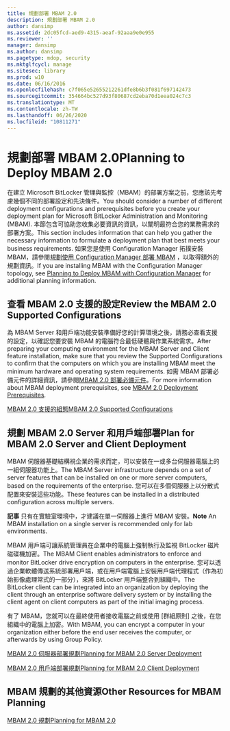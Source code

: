 ```yaml
---
title: 規劃部署 MBAM 2.0
description: 規劃部署 MBAM 2.0
author: dansimp
ms.assetid: 2dc05fcd-aed9-4315-aeaf-92aaa9e0e955
ms.reviewer: ''
manager: dansimp
ms.author: dansimp
ms.pagetype: mdop, security
ms.mktglfcycl: manage
ms.sitesec: library
ms.prod: w10
ms.date: 06/16/2016
ms.openlocfilehash: c7f065e52655212261dfe8b6b3f081f697142473
ms.sourcegitcommit: 354664bc527d93f80687cd2eba70d1eea024c7c3
ms.translationtype: MT
ms.contentlocale: zh-TW
ms.lasthandoff: 06/26/2020
ms.locfileid: "10811271"
---
```

# <span data-ttu-id="44ac3-103">規劃部署 MBAM 2.0</span><span class="sxs-lookup"><span data-stu-id="44ac3-103">Planning to Deploy MBAM 2.0</span></span>


<span data-ttu-id="44ac3-104">在建立 Microsoft BitLocker 管理與監控（MBAM）的部署方案之前，您應該先考慮幾個不同的部署設定和先決條件。</span><span class="sxs-lookup"><span data-stu-id="44ac3-104">You should consider a number of different deployment configurations and prerequisites before you create your deployment plan for Microsoft BitLocker Administration and Monitoring (MBAM).</span></span> <span data-ttu-id="44ac3-105">本節包含可協助您收集必要資訊的資訊，以闡明最符合您的業務需求的部署方案。</span><span class="sxs-lookup"><span data-stu-id="44ac3-105">This section includes information that can help you gather the necessary information to formulate a deployment plan that best meets your business requirements.</span></span> <span data-ttu-id="44ac3-106">如果您是使用 Configuration Manager 拓撲安裝 MBAM，請參閱[規劃使用 Configuration Manager 部署 MBAM](planning-to-deploy-mbam-with-configuration-manager-2.md) ，以取得額外的規劃資訊。</span><span class="sxs-lookup"><span data-stu-id="44ac3-106">If you are installing MBAM with the Configuration Manager topology, see [Planning to Deploy MBAM with Configuration Manager](planning-to-deploy-mbam-with-configuration-manager-2.md) for additional planning information.</span></span>

## <span data-ttu-id="44ac3-107">查看 MBAM 2.0 支援的設定</span><span class="sxs-lookup"><span data-stu-id="44ac3-107">Review the MBAM 2.0 Supported Configurations</span></span>


<span data-ttu-id="44ac3-108">為 MBAM Server 和用戶端功能安裝準備好您的計算環境之後，請務必查看支援的設定，以確認您要安裝 MBAM 的電腦符合最低硬體與作業系統需求。</span><span class="sxs-lookup"><span data-stu-id="44ac3-108">After preparing your computing environment for the MBAM Server and Client feature installation, make sure that you review the Supported Configurations to confirm that the computers on which you are installing MBAM meet the minimum hardware and operating system requirements.</span></span> <span data-ttu-id="44ac3-109">如需 MBAM 部署必備元件的詳細資訊，請參閱[MBAM 2.0 部署必備元件](mbam-20-deployment-prerequisites-mbam-2.md)。</span><span class="sxs-lookup"><span data-stu-id="44ac3-109">For more information about MBAM deployment prerequisites, see [MBAM 2.0 Deployment Prerequisites](mbam-20-deployment-prerequisites-mbam-2.md).</span></span>

[<span data-ttu-id="44ac3-110">MBAM 2.0 支援的組態</span><span class="sxs-lookup"><span data-stu-id="44ac3-110">MBAM 2.0 Supported Configurations</span></span>](mbam-20-supported-configurations-mbam-2.md)

## <span data-ttu-id="44ac3-111">規劃 MBAM 2.0 Server 和用戶端部署</span><span class="sxs-lookup"><span data-stu-id="44ac3-111">Plan for MBAM 2.0 Server and Client Deployment</span></span>


<span data-ttu-id="44ac3-112">MBAM 伺服器基礎結構視企業的需求而定，可以安裝在一或多台伺服器電腦上的一組伺服器功能上。</span><span class="sxs-lookup"><span data-stu-id="44ac3-112">The MBAM Server infrastructure depends on a set of server features that can be installed on one or more server computers, based on the requirements of the enterprise.</span></span> <span data-ttu-id="44ac3-113">您可以在多個伺服器上以分散式配置來安裝這些功能。</span><span class="sxs-lookup"><span data-stu-id="44ac3-113">These features can be installed in a distributed configuration across multiple servers.</span></span>

<span data-ttu-id="44ac3-114">**記事** 只有在實驗室環境中，才建議在單一伺服器上進行 MBAM 安裝。</span><span class="sxs-lookup"><span data-stu-id="44ac3-114">**Note** An MBAM installation on a single server is recommended only for lab environments.</span></span>

 

<span data-ttu-id="44ac3-115">MBAM 用戶端可讓系統管理員在企業中的電腦上強制執行及監視 BitLocker 磁片磁碟機加密。</span><span class="sxs-lookup"><span data-stu-id="44ac3-115">The MBAM Client enables administrators to enforce and monitor BitLocker drive encryption on computers in the enterprise.</span></span> <span data-ttu-id="44ac3-116">您可以透過企業軟體傳送系統部署用戶端，或在用戶端電腦上安裝用戶端代理程式（作為初始影像處理常式的一部分），來將 BitLocker 用戶端整合到組織中。</span><span class="sxs-lookup"><span data-stu-id="44ac3-116">The BitLocker client can be integrated into an organization by deploying the client through an enterprise software delivery system or by installing the client agent on client computers as part of the initial imaging process.</span></span>

<span data-ttu-id="44ac3-117">有了 MBAM，您就可以在最終使用者接收電腦之前或使用 [群組原則] 之後，在您組織中的電腦上加密。</span><span class="sxs-lookup"><span data-stu-id="44ac3-117">With MBAM, you can encrypt a computer in your organization either before the end user receives the computer, or afterwards by using Group Policy.</span></span>

[<span data-ttu-id="44ac3-118">MBAM 2.0 伺服器部署規劃</span><span class="sxs-lookup"><span data-stu-id="44ac3-118">Planning for MBAM 2.0 Server Deployment</span></span>](planning-for-mbam-20-server-deployment-mbam-2.md)

[<span data-ttu-id="44ac3-119">MBAM 2.0 用戶端部署規劃</span><span class="sxs-lookup"><span data-stu-id="44ac3-119">Planning for MBAM 2.0 Client Deployment</span></span>](planning-for-mbam-20-client-deployment-mbam-2.md)

## <a href="" id="other-resources-for-mbam-planning-"></a><span data-ttu-id="44ac3-120">MBAM 規劃的其他資源</span><span class="sxs-lookup"><span data-stu-id="44ac3-120">Other Resources for MBAM Planning</span></span>


[<span data-ttu-id="44ac3-121">MBAM 2.0 規劃</span><span class="sxs-lookup"><span data-stu-id="44ac3-121">Planning for MBAM 2.0</span></span>](planning-for-mbam-20-mbam-2.md)

 

 






